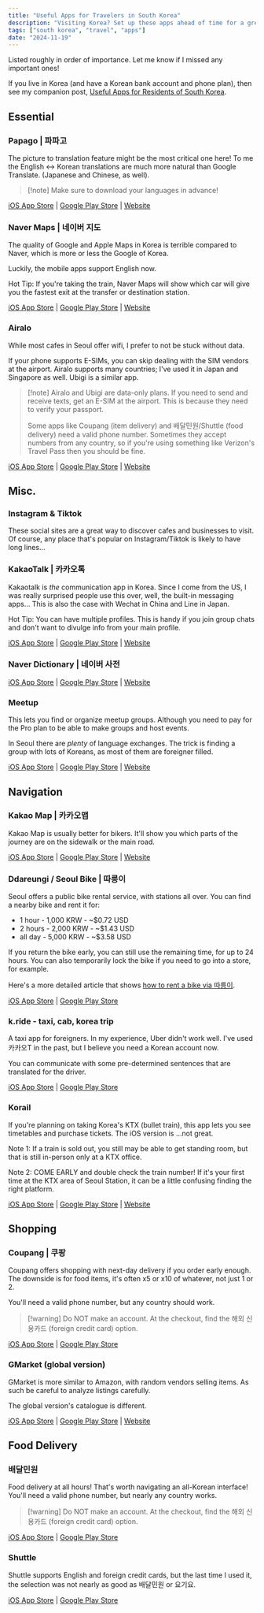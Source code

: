 ```yaml
---
title: "Useful Apps for Travelers in South Korea"
description: "Visiting Korea? Set up these apps ahead of time for a great experience."
tags: ["south korea", "travel", "apps"]
date: "2024-11-19"
---
```


Listed roughly in order of importance. Let me know if I missed any important
ones!

If you live in Korea (and have a Korean bank account and phone plan), then see
my companion post,
[Useful Apps for Residents of South Korea](/p/korea-resident-useful-apps).

## Essential

### Papago | 파파고

The picture to translation feature might be the most critical one here! To me
the English <-> Korean translations are much more natural than Google Translate.
(Japanese and Chinese, as well).

> [!note] Make sure to download your languages in advance!

[iOS App Store](https://apps.apple.com/us/app/naver-papago-ai-translator/id1147874819)
|
[Google Play Store](https://play.google.com/store/apps/details?id=com.naver.labs.translator&hl=en_US)
| [Website](https://papago.naver.com)

### Naver Maps | 네이버 지도

The quality of Google and Apple Maps in Korea is terrible compared to Naver,
which is more or less the Google of Korea.

Luckily, the mobile apps support English now.

Hot Tip: If you're taking the train, Naver Maps will show which car will give
you the fastest exit at the transfer or destination station.

[iOS App Store](https://apps.apple.com/us/app/naver-map-navigation/id311867728)
|
[Google Play Store](https://play.google.com/store/apps/details?id=com.nhn.android.nmap&hl=en-US)
| [Website](https://map.naver.com/)

### Airalo

While most cafes in Seoul offer wifi, I prefer to not be stuck without data.

If your phone supports E-SIMs, you can skip dealing with the SIM vendors at the
airport. Airalo supports many countries; I've used it in Japan and Singapore as
well. Ubigi is a similar app.

> [!note] Airalo and Ubigi are data-only plans. If you need to send and receive
> texts, get an E-SIM at the airport. This is because they need to verify your
> passport.
>
> Some apps like Coupang (item delivery) and 배달민원/Shuttle (food delivery)
> need a valid phone number. Sometimes they accept numbers from any country, so
> if you're using something like Verizon's Travel Pass then you should be fine.

[iOS App Store](https://apps.apple.com/us/app/airalo-esim-travel-internet/id1475911720)
|
[Google Play Store](https://play.google.com/store/apps/details?id=com.mobillium.airalo&hl=en_US)
| [Website](https://www.airalo.com/)

## Misc.

### Instagram & Tiktok

These social sites are a great way to discover cafes and businesses to visit. Of
course, any place that's popular on Instagram/Tiktok is likely to have long
lines...

### KakaoTalk | 카카오톡

Kakaotalk is _the_ communication app in Korea. Since I come from the US, I was
really surprised people use this over, well, the built-in messaging apps... This
is also the case with Wechat in China and Line in Japan.

Hot Tip: You can have multiple profiles. This is handy if you join group chats
and don't want to divulge info from your main profile.

[iOS App Store](https://apps.apple.com/us/app/kakaotalk/id362057947) |
[Google Play Store](https://play.google.com/store/apps/details?id=com.kakao.talk&hl=en_US)
| [Website](https://www.kakaocorp.com/page/service/service/KakaoTalk)

### Naver Dictionary | 네이버 사전

[iOS App Store](https://apps.apple.com/us/app/naver-dictionary/id673085116) |
[Google Play Store](https://play.google.com/store/apps/details?id=com.nhn.android.naverdic&hl=en-US)
| [Website](https://en.dict.naver.com/#/main)

### Meetup

This lets you find or organize meetup groups. Although you need to pay for the
Pro plan to be able to make groups and host events.

In Seoul there are _plenty_ of language exchanges. The trick is finding a group
with lots of Koreans, as most of them are foreigner filled.

[iOS App Store](https://apps.apple.com/us/app/meetup-social-events-groups/id375990038)
|
[Google Play Store](https://play.google.com/store/apps/details?id=com.meetup&hl=en_US)
| [Website](https://www.meetup.com/)

## Navigation

### Kakao Map | 카카오맵

Kakao Map is usually better for bikers. It'll show you which parts of the
journey are on the sidewalk or the main road.

[iOS App Store](https://apps.apple.com/us/app/kakaomap-korea-no-1-map/id304608425)
|
[Google Play Store](https://play.google.com/store/apps/details?id=net.daum.android.map&hl=en-US)
| [Website](https://www.kakaocorp.com/page/service/service/KakaoMap?lang=en)

### Ddareungi / Seoul Bike | 따릉이

Seoul offers a public bike rental service, with stations all over. You can find
a nearby bike and rent it for:

- 1 hour - 1,000 KRW - ~\$0.72 USD
- 2 hours - 2,000 KRW - ~\$1.43 USD
- all day - 5,000 KRW - ~\$3.58 USD

If you return the bike early, you can still use the remaining time, for up to 24
hours. You can also temporarily lock the bike if you need to go into a store,
for example.

Here's a more detailed article that shows
[how to rent a bike via 따릉이](https://creatrip.com/en/blog/7376).

[iOS App Store](https://apps.apple.com/kr/app/%EC%84%9C%EC%9A%B8%EC%9E%90%EC%A0%84%EA%B1%B0-%EB%94%B0%EB%A6%89%EC%9D%B4/id1037272004)
|
[Google Play Store](https://play.google.com/store/apps/details?id=com.dki.spb_android&hl=en)

### k.ride - taxi, cab, korea trip

A taxi app for foreigners. In my experience, Uber didn't work well. I've used
카카오T in the past, but I believe you need a Korean account now.

You can communicate with some pre-determined sentences that are translated for
the driver.

[iOS App Store](https://apps.apple.com/us/app/k-ride-taxi-cab-korea-trip/id6474654222)
|
[Google Play Store](https://play.google.com/store/apps/details?id=com.kakaomobility.kride&hl=en_US)

### Korail

If you're planning on taking Korea's KTX (bullet train), this app lets you see
timetables and purchase tickets. The iOS version is ...not great.

Note 1: If a train is sold out, you still may be able to get standing room, but
that is still in-person only at a KTX office.

Note 2: COME EARLY and double check the train number! If it's your first time at
the KTX area of Seoul Station, it can be a little confusing finding the right
platform.

[iOS App Store](https://apps.apple.com/us/app/%EC%BD%94%EB%A0%88%EC%9D%BC%ED%86%A14/id1000558562)
|
[Google Play Store](https://play.google.com/store/apps/details?id=com.korail.talk&hl=en_US)
| [Website](https://www.letskorail.com/ebizbf/EbizbfForeign_pr16100.do?gubun=1)

## Shopping

### Coupang | 쿠팡

Coupang offers shopping with next-day delivery if you order early enough. The
downside is for food items, it's often x5 or x10 of whatever, not just 1 or 2.

You'll need a valid phone number, but any country should work.

> [!warning] Do NOT make an account. At the checkout, find the 해외 신용카드
> (foreign credit card) option.

[iOS App Store](https://apps.apple.com/us/app/%EC%BF%A0%ED%8C%A1-coupang/id454434967)
|
[Google Play Store](https://play.google.com/store/apps/details?id=com.coupang.mobile&hl=en_US)

### GMarket (global version)

GMarket is more similar to Amazon, with random vendors selling items. As such be
careful to analyze listings carefully.

The global version's catalogue is different.

[iOS App Store](https://apps.apple.com/us/app/gmarket-global-eng-%E4%B8%AD%E6%96%87/id997183005)
|
[Google Play Store](https://play.google.com/store/apps/details?id=com.ebay.global.gmarket&hl=en_US)
| [Website](https://global.gmarket.co.kr/Home/Main)

## Food Delivery

### 배달민원

Food delivery at all hours! That's worth navigating an all-Korean interface!
You'll need a valid phone number, but nearly any country works.

> [!warning] Do NOT make an account. At the checkout, find the 해외 신용카드
> (foreign credit card) option.

[iOS App Store](https://apps.apple.com/kr/app/%EB%B0%B0%EB%8B%AC%EC%9D%98%EB%AF%BC%EC%9B%90/id1456556467)
|
[Google Play Store](https://play.google.com/store/apps/details?id=com.hybrid.kicpc&hl=ko)

### Shuttle

Shuttle supports English and foreign credit cards, but the last time I used it,
the selection was not nearly as good as 배달민원 or 요기요.

[iOS App Store](https://apps.apple.com/us/app/shuttle-delivery/id1220751968) |
[Google Play Store](https://play.google.com/store/apps/details?id=com.goshuttle&hl=en_US)
